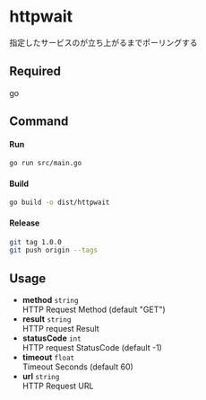 # httpwait

指定したサービスのが立ち上がるまでポーリングする

## Required

go

## Command

#### Run

```sh
go run src/main.go
```

#### Build

```sh
go build -o dist/httpwait
```

#### Release

```sh
git tag 1.0.0
git push origin --tags
```

## Usage

- **method** `string`  
  HTTP Request Method (default "GET")
- **result** `string`  
  HTTP request Result
- **statusCode** `int`  
  HTTP request StatusCode (default -1)
- **timeout** `float`  
  Timeout Seconds (default 60)
- **url** `string`  
  HTTP Request URL
